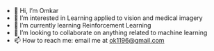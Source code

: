 - 👋 Hi, I’m Omkar
- 👀 I’m interested in Learning applied to vision and medical imagery
- 🌱 I’m currently learning Reinforcement Learning
- 💞️ I’m looking to collaborate on anything related to machine learning
- 📫 How to reach me: email me at ok1196@gmail.com

<!---
omkar-umbc/omkar-umbc is a ✨ special ✨ repository because its `README.md` (this file) appears on your GitHub profile.
You can click the Preview link to take a look at your changes.
--->
